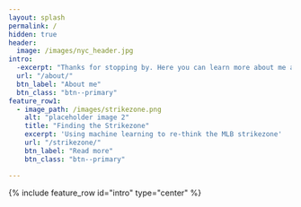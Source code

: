 ```yaml
---
layout: splash
permalink: /
hidden: true
header:
  image: /images/nyc_header.jpg
intro:
  -excerpt: "Thanks for stopping by. Here you can learn more about me and what I'm up to."
  url: "/about/"
  btn_label: "About me"
  btn_class: "btn--primary"
feature_row1:
  - image_path: /images/strikezone.png
    alt: "placeholder image 2"
    title: "Finding the Strikezone"
    excerpt: 'Using machine learning to re-think the MLB strikezone'
    url: "/strikezone/"
    btn_label: "Read more"
    btn_class: "btn--primary"

---
```


{% include feature_row id="intro" type="center" %}




